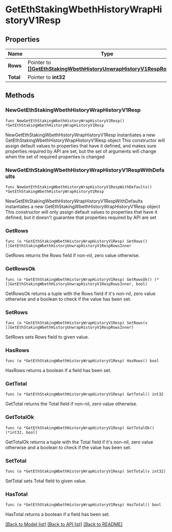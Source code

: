 # GetEthStakingWbethHistoryWrapHistoryV1Resp

## Properties

Name | Type | Description | Notes
------------ | ------------- | ------------- | -------------
**Rows** | Pointer to [**[]GetEthStakingWbethHistoryUnwrapHistoryV1RespRowsInner**](GetEthStakingWbethHistoryUnwrapHistoryV1RespRowsInner.md) |  | [optional] 
**Total** | Pointer to **int32** |  | [optional] 

## Methods

### NewGetEthStakingWbethHistoryWrapHistoryV1Resp

`func NewGetEthStakingWbethHistoryWrapHistoryV1Resp() *GetEthStakingWbethHistoryWrapHistoryV1Resp`

NewGetEthStakingWbethHistoryWrapHistoryV1Resp instantiates a new GetEthStakingWbethHistoryWrapHistoryV1Resp object
This constructor will assign default values to properties that have it defined,
and makes sure properties required by API are set, but the set of arguments
will change when the set of required properties is changed

### NewGetEthStakingWbethHistoryWrapHistoryV1RespWithDefaults

`func NewGetEthStakingWbethHistoryWrapHistoryV1RespWithDefaults() *GetEthStakingWbethHistoryWrapHistoryV1Resp`

NewGetEthStakingWbethHistoryWrapHistoryV1RespWithDefaults instantiates a new GetEthStakingWbethHistoryWrapHistoryV1Resp object
This constructor will only assign default values to properties that have it defined,
but it doesn't guarantee that properties required by API are set

### GetRows

`func (o *GetEthStakingWbethHistoryWrapHistoryV1Resp) GetRows() []GetEthStakingWbethHistoryUnwrapHistoryV1RespRowsInner`

GetRows returns the Rows field if non-nil, zero value otherwise.

### GetRowsOk

`func (o *GetEthStakingWbethHistoryWrapHistoryV1Resp) GetRowsOk() (*[]GetEthStakingWbethHistoryUnwrapHistoryV1RespRowsInner, bool)`

GetRowsOk returns a tuple with the Rows field if it's non-nil, zero value otherwise
and a boolean to check if the value has been set.

### SetRows

`func (o *GetEthStakingWbethHistoryWrapHistoryV1Resp) SetRows(v []GetEthStakingWbethHistoryUnwrapHistoryV1RespRowsInner)`

SetRows sets Rows field to given value.

### HasRows

`func (o *GetEthStakingWbethHistoryWrapHistoryV1Resp) HasRows() bool`

HasRows returns a boolean if a field has been set.

### GetTotal

`func (o *GetEthStakingWbethHistoryWrapHistoryV1Resp) GetTotal() int32`

GetTotal returns the Total field if non-nil, zero value otherwise.

### GetTotalOk

`func (o *GetEthStakingWbethHistoryWrapHistoryV1Resp) GetTotalOk() (*int32, bool)`

GetTotalOk returns a tuple with the Total field if it's non-nil, zero value otherwise
and a boolean to check if the value has been set.

### SetTotal

`func (o *GetEthStakingWbethHistoryWrapHistoryV1Resp) SetTotal(v int32)`

SetTotal sets Total field to given value.

### HasTotal

`func (o *GetEthStakingWbethHistoryWrapHistoryV1Resp) HasTotal() bool`

HasTotal returns a boolean if a field has been set.


[[Back to Model list]](../README.md#documentation-for-models) [[Back to API list]](../README.md#documentation-for-api-endpoints) [[Back to README]](../README.md)


